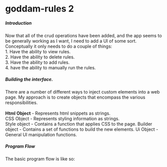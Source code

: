 goddam-rules 2
==============

<h5>Introduction</h5>
<p>
Now that all of the crud operations have been added, and the app seems to be generally working as I want, I need to add a UI of some sort. Conceptually it only needs to do a couple of things:<br>
1. Have the ability to view rules.<br>
2. Have the ability to delete rules.<br>
3. Have the ability to add rules.<br>
4. have the ability to manually run the rules.<br>
</p>
<h5>Building the interface.</h5>
<p>
There are a number of different ways to inject custom elements into a web page. My approach is to create objects that encompass the various responsibilities.<br><br>
<strong>Html Object</strong> - Represents html snippets as strings.<br>
CSS Object - Represents styling information as strings.<br>
Style object - Contains a function that applies CSS to the page.
Builder object - Contains a set of functions to build the new elements.
Ui Object - General UI manipulation functions.
</p>
<h5>Program Flow</h5>
<p>
The basic program flow is like so:
<dl>

</dl>
</p>